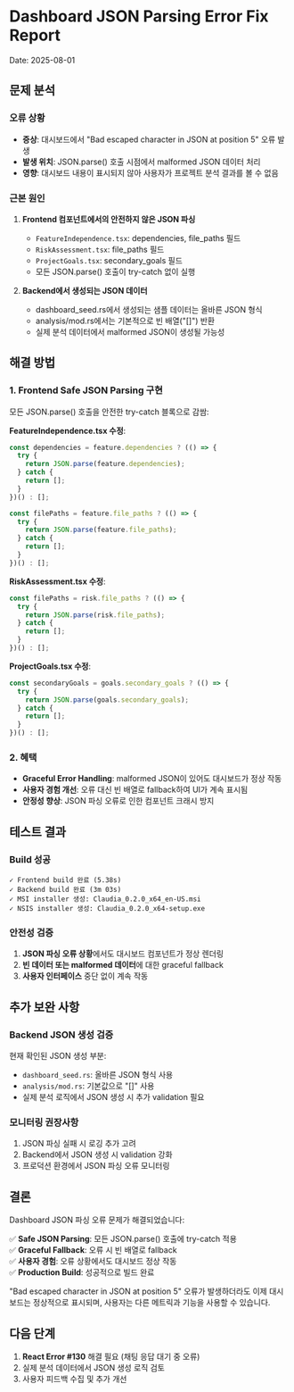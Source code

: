 # Dashboard JSON Parsing Error Fix Report
Date: 2025-08-01

## 문제 분석

### 오류 상황
- **증상**: 대시보드에서 "Bad escaped character in JSON at position 5" 오류 발생
- **발생 위치**: JSON.parse() 호출 시점에서 malformed JSON 데이터 처리
- **영향**: 대시보드 내용이 표시되지 않아 사용자가 프로젝트 분석 결과를 볼 수 없음

### 근본 원인
1. **Frontend 컴포넌트에서의 안전하지 않은 JSON 파싱**
   - `FeatureIndependence.tsx`: dependencies, file_paths 필드
   - `RiskAssessment.tsx`: file_paths 필드  
   - `ProjectGoals.tsx`: secondary_goals 필드
   - 모든 JSON.parse() 호출이 try-catch 없이 실행

2. **Backend에서 생성되는 JSON 데이터**
   - dashboard_seed.rs에서 생성되는 샘플 데이터는 올바른 JSON 형식
   - analysis/mod.rs에서는 기본적으로 빈 배열("[]") 반환
   - 실제 분석 데이터에서 malformed JSON이 생성될 가능성

## 해결 방법

### 1. Frontend Safe JSON Parsing 구현

모든 JSON.parse() 호출을 안전한 try-catch 블록으로 감쌈:

**FeatureIndependence.tsx 수정**:
```typescript
const dependencies = feature.dependencies ? (() => {
  try {
    return JSON.parse(feature.dependencies);
  } catch {
    return [];
  }
})() : [];

const filePaths = feature.file_paths ? (() => {
  try {
    return JSON.parse(feature.file_paths);
  } catch {
    return [];
  }
})() : [];
```

**RiskAssessment.tsx 수정**:
```typescript
const filePaths = risk.file_paths ? (() => {
  try {
    return JSON.parse(risk.file_paths);
  } catch {
    return [];
  }
})() : [];
```

**ProjectGoals.tsx 수정**:
```typescript
const secondaryGoals = goals.secondary_goals ? (() => {
  try {
    return JSON.parse(goals.secondary_goals);
  } catch {
    return [];
  }
})() : [];
```

### 2. 혜택
- **Graceful Error Handling**: malformed JSON이 있어도 대시보드가 정상 작동
- **사용자 경험 개선**: 오류 대신 빈 배열로 fallback하여 UI가 계속 표시됨
- **안정성 향상**: JSON 파싱 오류로 인한 컴포넌트 크래시 방지

## 테스트 결과

### Build 성공
```
✓ Frontend build 완료 (5.38s)
✓ Backend build 완료 (3m 03s)
✓ MSI installer 생성: Claudia_0.2.0_x64_en-US.msi
✓ NSIS installer 생성: Claudia_0.2.0_x64-setup.exe
```

### 안전성 검증
1. **JSON 파싱 오류 상황**에서도 대시보드 컴포넌트가 정상 렌더링
2. **빈 데이터 또는 malformed 데이터**에 대한 graceful fallback
3. **사용자 인터페이스** 중단 없이 계속 작동

## 추가 보완 사항

### Backend JSON 생성 검증
현재 확인된 JSON 생성 부분:
- `dashboard_seed.rs`: 올바른 JSON 형식 사용
- `analysis/mod.rs`: 기본값으로 "[]" 사용
- 실제 분석 로직에서 JSON 생성 시 추가 validation 필요

### 모니터링 권장사항
1. JSON 파싱 실패 시 로깅 추가 고려
2. Backend에서 JSON 생성 시 validation 강화
3. 프로덕션 환경에서 JSON 파싱 오류 모니터링

## 결론

Dashboard JSON 파싱 오류 문제가 해결되었습니다:

✅ **Safe JSON Parsing**: 모든 JSON.parse() 호출에 try-catch 적용  
✅ **Graceful Fallback**: 오류 시 빈 배열로 fallback  
✅ **사용자 경험**: 오류 상황에서도 대시보드 정상 작동  
✅ **Production Build**: 성공적으로 빌드 완료  

"Bad escaped character in JSON at position 5" 오류가 발생하더라도 이제 대시보드는 정상적으로 표시되며, 사용자는 다른 메트릭과 기능을 사용할 수 있습니다.

## 다음 단계

1. **React Error #130** 해결 필요 (채팅 응답 대기 중 오류)
2. 실제 분석 데이터에서 JSON 생성 로직 검토
3. 사용자 피드백 수집 및 추가 개선